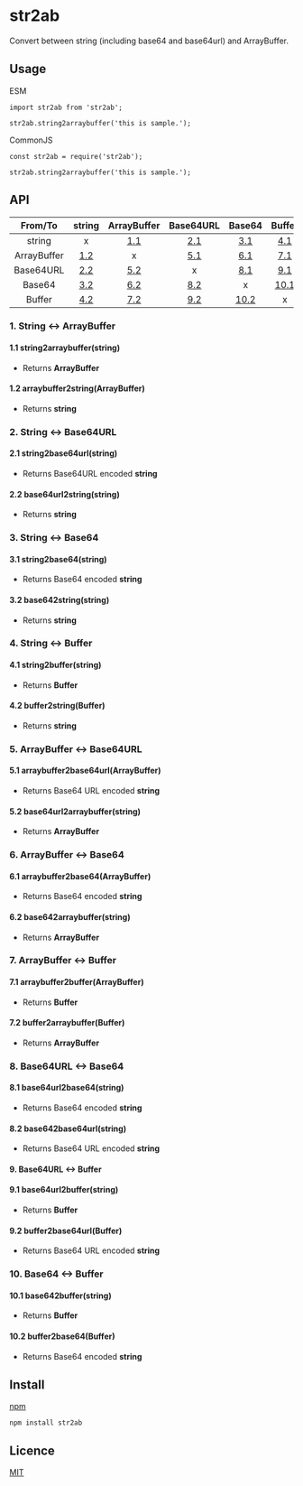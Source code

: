 # str2ab

Convert between string (including base64 and base64url) and ArrayBuffer.

## Usage

ESM

```
import str2ab from 'str2ab';

str2ab.string2arraybuffer('this is sample.');
```

CommonJS

```
const str2ab = require('str2ab');

str2ab.string2arraybuffer('this is sample.');
```


## API

| From/To     | string | ArrayBuffer | Base64URL | Base64 | Buffer |
| :----: | :----: | :----: | :----: | :----: | :----: |
| string      | x | [1.1](#11-string2arraybufferstring) | [2.1](#21-string2base64urlstring) | [3.1](#31-string2base64string) | [4.1](#41-string2bufferstring) |
| ArrayBuffer | [1.2](#12-arraybuffer2stringarraybuffer) | x | [5.1](#51-arraybuffer2base64urlarraybuffer) | [6.1](#61-arraybuffer2base64arraybuffer) | [7.1](#71-arraybuffer2bufferarraybuffer) |
| Base64URL   | [2.2](#22-base64url2stringstring) | [5.2](#52-base64url2arraybufferstring) | x | [8.1](#81-base64url2base64string) | [9.1](#91-base64url2bufferstring) |
| Base64      | [3.2](#32-base642stringstring) | [6.2](#62-base642arraybufferstring) | [8.2](#82-base642base64urlstring) | x | [10.1](#101-base642bufferstring) |
| Buffer      | [4.2](#42-buffer2stringbuffer) | [7.2](#72-buffer2arraybufferbuffer) | [9.2](#92-buffer2base64urlbuffer) | [10.2](#102-buffer2base64buffer) | x |

### 1. String <-> ArrayBuffer

#### 1.1 string2arraybuffer(string)

- Returns **ArrayBuffer**

#### 1.2 arraybuffer2string(ArrayBuffer)

- Returns **string**

### 2. String <-> Base64URL

#### 2.1 string2base64url(string)

- Returns Base64URL encoded **string**

#### 2.2 base64url2string(string)

- Returns **string**

### 3. String <-> Base64

#### 3.1 string2base64(string)

- Returns Base64 encoded **string**

#### 3.2 base642string(string)

- Returns **string**

### 4. String <-> Buffer

#### 4.1 string2buffer(string)

- Returns **Buffer**

#### 4.2 buffer2string(Buffer)

- Returns **string**

### 5. ArrayBuffer <-> Base64URL

#### 5.1 arraybuffer2base64url(ArrayBuffer)

- Returns Base64 URL encoded **string**

#### 5.2 base64url2arraybuffer(string)

- Returns **ArrayBuffer**

### 6. ArrayBuffer <-> Base64

#### 6.1 arraybuffer2base64(ArrayBuffer)

- Returns Base64 encoded **string**

#### 6.2 base642arraybuffer(string)

- Returns **ArrayBuffer**

### 7. ArrayBuffer <-> Buffer

#### 7.1 arraybuffer2buffer(ArrayBuffer)

- Returns **Buffer**

#### 7.2 buffer2arraybuffer(Buffer)

- Returns **ArrayBuffer**

### 8. Base64URL <-> Base64

#### 8.1 base64url2base64(string)

- Returns Base64 encoded **string**

#### 8.2 base642base64url(string)

- Returns Base64 URL encoded **string**

#### 9. Base64URL <-> Buffer

#### 9.1 base64url2buffer(string)

- Returns **Buffer**

#### 9.2 buffer2base64url(Buffer)

- Returns Base64 URL encoded **string**

### 10. Base64 <-> Buffer

#### 10.1 base642buffer(string)

- Returns **Buffer**

#### 10.2 buffer2base64(Buffer)

- Returns Base64 encoded **string**

## Install

[npm](https://www.npmjs.com/package/str2ab)

```
npm install str2ab
```

## Licence

[MIT](https://opensource.org/licenses/mit-license.php)  

